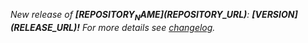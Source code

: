 *New release of __[$REPOSITORY_NAME]($REPOSITORY_URL)__: __[$VERSION]($RELEASE_URL)!__*
*For more details see [changelog]($CHANGELOG_URL).*
